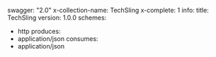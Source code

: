 swagger: "2.0"
x-collection-name: TechSling
x-complete: 1
info:
  title: TechSling
  version: 1.0.0
schemes:
- http
produces:
- application/json
consumes:
- application/json